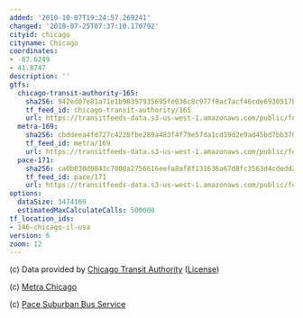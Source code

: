 ```yaml
---
added: '2010-10-07T19:24:57.269241'
changed: '2018-07-25T07:37:10.170792'
cityid: chicago
cityname: Chicago
coordinates:
- -87.6249
- 41.8747
description: ''
gtfs:
  chicago-transit-authority-165:
    sha256: 942ed07e81a71e1b98357935695fe036c8c977f8ac7acf46cde6930517b69e0f
    tf_feed_id: chicago-transit-authority/165
    url: https://transitfeeds-data.s3-us-west-1.amazonaws.com/public/feeds/chicago-transit-authority/165/20180614/gtfs.zip
  metra-169:
    sha256: cbddeea4fd727c4228fbe289a483f4f79e57da1cd19d2e9ad45bd7bb370a64c7
    tf_feed_id: metra/169
    url: https://transitfeeds-data.s3-us-west-1.amazonaws.com/public/feeds/metra/169/20180720/gtfs.zip
  pace-171:
    sha256: ca0b030d0843c7000a2756616eefa8af8f131636a67d8fc3563d4cdedd2d8739
    tf_feed_id: pace/171
    url: https://transitfeeds-data.s3-us-west-1.amazonaws.com/public/feeds/pace/171/20180605/gtfs.zip
options:
  dataSize: 3474169
  estimatedMaxCalculateCalls: 500000
tf_location_ids:
- 146-chicago-il-usa
version: 6
zoom: 12
---
```


(c) Data provided by [Chicago Transit Authority](http://www.transitchicago.com/) ([License](http://www.transitchicago.com/downloads/sch_data/developers_license_agreement.htm))

(c) [Metra Chicago](http://www.metrarail.com/)

(c) [Pace Suburban Bus Service](http://www.pacebus.com/)
